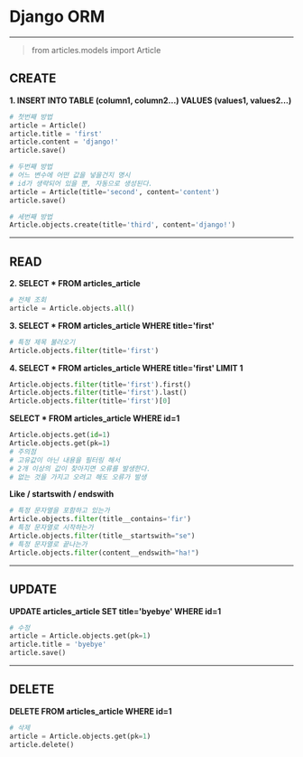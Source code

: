 # Django ORM
---
> from articles.models import Article
## CREATE
**1. INSERT INTO TABLE (column1, column2...) VALUES (values1, values2...)**
```python
# 첫번째 방법
article = Article()
article.title = 'first'
article.content = 'django!'
article.save()

# 두번째 방법
# 어느 변수에 어떤 값을 넣을건지 명시
# id가 생략되어 있을 뿐, 자동으로 생성된다.
article = Article(title='second', content='content')
article.save()

# 세번째 방법
Article.objects.create(title='third', content='django!')
```
---
## READ
**2. SELECT * FROM articles_article**
```python
# 전체 조회
article = Article.objects.all()
```

**3. SELECT * FROM articles_article WHERE title='first'**
```python
# 특정 제목 불러오기
Article.objects.filter(title='first')
```

**4. SELECT * FROM articles_article WHERE title='first' LIMIT 1**
```python
Article.objects.filter(title='first').first()
Article.objects.filter(title='first').last()
Article.objects.filter(title='first')[0]
```

**SELECT * FROM articles_article WHERE id=1**
```python
Article.objects.get(id=1)
Article.objects.get(pk=1)
# 주의점
# 고유값이 아닌 내용을 필터링 해서
# 2개 이상의 값이 찾아지면 오류를 발생한다.
# 없는 것을 가지고 오려고 해도 오류가 발생
```

**Like / startswith / endswith**
```python
# 특정 문자열을 포함하고 있는가
Article.objects.filter(title__contains='fir')
# 특정 문자열로 시작하는가
Article.objects.filter(title__startswith="se")
# 특정 문자열로 끝나는가
Article.objects.filter(content__endswith="ha!")
```
---
## UPDATE
**UPDATE articles_article SET title='byebye' WHERE id=1**
```python
# 수정
article = Article.objects.get(pk=1)
article.title = 'byebye'
article.save()
```
---
## DELETE
**DELETE FROM articles_article WHERE id=1**
```python
# 삭제
article = Article.objects.get(pk=1)
article.delete()
```